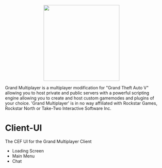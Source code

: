 <center><a href="https://grand-multiplayer.com/"><img src="https://grand-multiplayer.com/assets/images/Avatar_3.png" width="250"></a></center>

Grand Multiplayer is a multiplayer modification for "Grand Theft Auto V" allowing you to host private and public servers with a powerful scripting engine allowing you to create and host custom gamemodes and plugins of your choice.
'Grand Multiplayer' is in no way affiliated with Rockstar Games, Rockstar North or Take-Two Interactive Software Inc.

# Client-UI
The CEF UI for the Grand Multiplayer Client

  - Loading Screen
  - Main Menu
  - Chat
